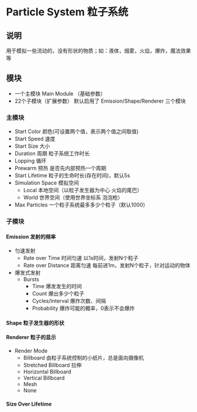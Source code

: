 # Particle System 粒子系统

## 说明

用于模拟一些流动的，没有形状的物质；如：液体，烟雾，火焰，爆炸，魔法效果等

## 模块

- 一个主模块 Main Module （基础参数）
- 22个子模块（扩展参数） 默认启用了 Emission/Shape/Renderer 三个模块

### 主模块

- Start Color 颜色(可设置两个值，表示两个值之间取值)
- Start Speed 速度
- Start Size 大小
- Duration 周期 粒子系统工作时长
- Lopping 循环
- Prewarm 预热 是否先内部预热一个周期
- Start Lifetime 粒子的生命时长(存在时间)，默认5s
- Simulation Space 模拟空间
  - Local 本地空间（以粒子发生器为中心 火焰的尾巴）
  - World 世界空间（使用世界坐标系 泡泡枪）
- Max Particles 一个粒子系统最多多少个粒子（默认1000）

### 子模块

#### Emission 发射的频率

- 匀速发射
  - Rate over Time 时间匀速 以1s时间，发射N个粒子
  - Rate over Distance 距离匀速 每前进1m，发射N个粒子，针对运动的物体
- 爆发式发射
  - Bursts
    - Time 爆发发生的时间
    - Count 爆出多少个粒子
    - Cycles/Interval 爆炸次数、间隔
    - Probability 爆炸可能的概率，0表示不会爆炸

#### Shape 粒子发生器的形状

#### Renderer 粒子的显示

- Render Mode
  - Billboard 由粒子系统控制的小纸片，总是面向摄像机
  - Stretched Billboard 拉伸
  - Horizontal Billboard
  - Vertical Billboard
  - Mesh
  - None

#### Size Over Lifetime
